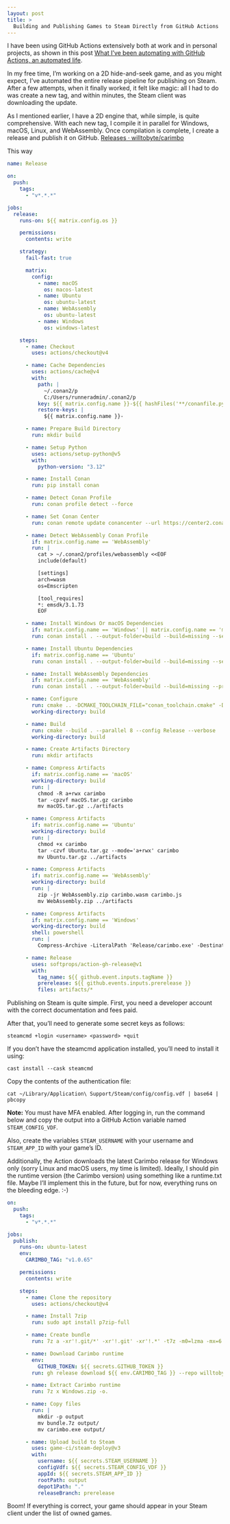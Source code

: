 ```yaml
---
layout: post
title: >
  Building and Publishing Games to Steam Directly from GitHub Actions
---
```


I have been using GitHub Actions extensively both at work and in personal projects, as shown in this post [What I’ve been automating with GitHub Actions, an automated life](https://nullonerror.org/2023/11/01/what-i-ve-been-automating-with-github-actions-an-automated-life/).

In my free time, I’m working on a 2D hide-and-seek game, and as you might expect, I’ve automated the entire release pipeline for publishing on Steam. After a few attempts, when it finally worked, it felt like magic: all I had to do was create a new tag, and within minutes, the Steam client was downloading the update.

As I mentioned earlier, I have a 2D engine that, while simple, is quite comprehensive. With each new tag, I compile it in parallel for Windows, macOS, Linux, and WebAssembly. Once compilation is complete, I create a release and publish it on GitHub. [Releases · willtobyte/carimbo](https://github.com/willtobyte/carimbo/releases)

This way

```yaml
name: Release

on:
  push:
    tags:
      - "v*.*.*"

jobs:
  release:
    runs-on: ${{ matrix.config.os }}

    permissions:
      contents: write

    strategy:
      fail-fast: true

      matrix:
        config:
          - name: macOS
            os: macos-latest
          - name: Ubuntu
            os: ubuntu-latest
          - name: WebAssembly
            os: ubuntu-latest
          - name: Windows
            os: windows-latest

    steps:
      - name: Checkout
        uses: actions/checkout@v4

      - name: Cache Dependencies
        uses: actions/cache@v4
        with:
          path: |
            ~/.conan2/p
            C:/Users/runneradmin/.conan2/p
          key: ${{ matrix.config.name }}-${{ hashFiles('**/conanfile.py') }}
          restore-keys: |
            ${{ matrix.config.name }}-

      - name: Prepare Build Directory
        run: mkdir build

      - name: Setup Python
        uses: actions/setup-python@v5
        with:
          python-version: "3.12"

      - name: Install Conan
        run: pip install conan

      - name: Detect Conan Profile
        run: conan profile detect --force

      - name: Set Conan Center
        run: conan remote update conancenter --url https://center2.conan.io

      - name: Detect WebAssembly Conan Profile
        if: matrix.config.name == 'WebAssembly'
        run: |
          cat > ~/.conan2/profiles/webassembly <<EOF
          include(default)

          [settings]
          arch=wasm
          os=Emscripten

          [tool_requires]
          *: emsdk/3.1.73
          EOF

      - name: Install Windows Or macOS Dependencies
        if: matrix.config.name == 'Windows' || matrix.config.name == 'macOS'
        run: conan install . --output-folder=build --build=missing --settings compiler.cppstd=20 --settings build_type=Release

      - name: Install Ubuntu Dependencies
        if: matrix.config.name == 'Ubuntu'
        run: conan install . --output-folder=build --build=missing --settings compiler.cppstd=20 --settings build_type=Release --conf "tools.system.package_manager:mode=install" --conf "tools.system.package_manager:sudo=True"

      - name: Install WebAssembly Dependencies
        if: matrix.config.name == 'WebAssembly'
        run: conan install . --output-folder=build --build=missing --profile=webassembly --settings compiler.cppstd=20 --settings build_type=Release

      - name: Configure
        run: cmake .. -DCMAKE_TOOLCHAIN_FILE="conan_toolchain.cmake" -DCMAKE_BUILD_TYPE=Release
        working-directory: build

      - name: Build
        run: cmake --build . --parallel 8 --config Release --verbose
        working-directory: build

      - name: Create Artifacts Directory
        run: mkdir artifacts

      - name: Compress Artifacts
        if: matrix.config.name == 'macOS'
        working-directory: build
        run: |
          chmod -R a+rwx carimbo
          tar -cpzvf macOS.tar.gz carimbo
          mv macOS.tar.gz ../artifacts

      - name: Compress Artifacts
        if: matrix.config.name == 'Ubuntu'
        working-directory: build
        run: |
          chmod +x carimbo
          tar -czvf Ubuntu.tar.gz --mode='a+rwx' carimbo
          mv Ubuntu.tar.gz ../artifacts

      - name: Compress Artifacts
        if: matrix.config.name == 'WebAssembly'
        working-directory: build
        run: |
          zip -jr WebAssembly.zip carimbo.wasm carimbo.js
          mv WebAssembly.zip ../artifacts

      - name: Compress Artifacts
        if: matrix.config.name == 'Windows'
        working-directory: build
        shell: powershell
        run: |
          Compress-Archive -LiteralPath 'Release/carimbo.exe' -DestinationPath "../artifacts/Windows.zip"

      - name: Release
        uses: softprops/action-gh-release@v1
        with:
          tag_name: ${{ github.event.inputs.tagName }}
          prerelease: ${{ github.events.inputs.prerelease }}
          files: artifacts/*
```

Publishing on Steam is quite simple. First, you need a developer account with the correct documentation and fees paid.

After that, you’ll need to generate some secret keys as follows:

```shell
steamcmd +login <username> <password> +quit
```

If you don’t have the steamcmd application installed, you’ll need to install it using:

```shell
cast install --cask steamcmd
```

Copy the contents of the authentication file:

```shell
cat ~/Library/Application\ Support/Steam/config/config.vdf | base64 | pbcopy
```

**Note:** You must have MFA enabled. After logging in, run the command below and copy the output into a GitHub Action variable named `STEAM_CONFIG_VDF`.

Also, create the variables `STEAM_USERNAME` with your username and `STEAM_APP_ID` with your game’s ID.

Additionally, the Action downloads the latest Carimbo release for Windows only (sorry Linux and macOS users, my time is limited). Ideally, I should pin the runtime version (the Carimbo version) using something like a runtime.txt file. Maybe I’ll implement this in the future, but for now, everything runs on the bleeding edge. :-)

```yaml
on:
  push:
    tags:
      - "v*.*.*"

jobs:
  publish:
    runs-on: ubuntu-latest
    env:
      CARIMBO_TAG: "v1.0.65"

    permissions:
      contents: write

    steps:
      - name: Clone the repository
        uses: actions/checkout@v4

      - name: Install 7zip
        run: sudo apt install p7zip-full

      - name: Create bundle
        run: 7z a -xr'!.git/*' -xr'!.git' -xr'!.*' -t7z -m0=lzma -mx=6 -mfb=64 -md=32m -ms=on bundle.7z .

      - name: Download Carimbo runtime
        env:
          GITHUB_TOKEN: ${{ secrets.GITHUB_TOKEN }}
        run: gh release download ${{ env.CARIMBO_TAG }} --repo willtobyte/carimbo --pattern "Windows.zip"

      - name: Extract Carimbo runtime
        run: 7z x Windows.zip -o.

      - name: Copy files
        run: |
          mkdir -p output
          mv bundle.7z output/
          mv carimbo.exe output/

      - name: Upload build to Steam
        uses: game-ci/steam-deploy@v3
        with:
          username: ${{ secrets.STEAM_USERNAME }}
          configVdf: ${{ secrets.STEAM_CONFIG_VDF }}
          appId: ${{ secrets.STEAM_APP_ID }}
          rootPath: output
          depot1Path: "."
          releaseBranch: prerelease
```

Boom! If everything is correct, your game should appear in your Steam client under the list of owned games.
